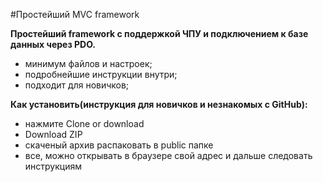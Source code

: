 #Простейший MVC framework 

**Простейший framework с поддержкой ЧПУ и подключением к базе данных через PDO.**

* минимум файлов и настроек;
* подробнейшие инструкции внутри;
* подходит для новичков;

**Как установить(инструкция для новичков и незнакомых с GitHub):**

* нажмите Clone or download
* Download ZIP
* скаченый архив распаковать в public папке
* все, можно открывать в браузере свой адрес и дальше следовать инструкциям